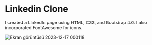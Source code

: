 # Linkedin Clone
I created a LinkedIn page using HTML, CSS, and Bootstrap 4.6. I also incorporated FontAwesome for icons.

![Ekran görüntüsü 2023-12-17 000118](https://github.com/ayfersahinn/Web-development/assets/56173267/8337ec28-31dd-4918-9cd7-64faee3dd4d4)

